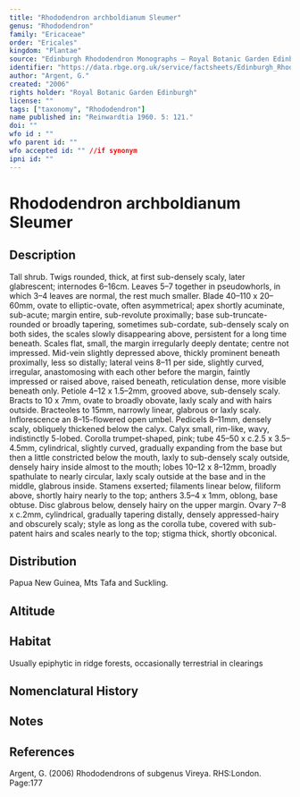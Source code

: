 ```yaml
---
title: "Rhododendron archboldianum Sleumer"
genus: "Rhododendron"
family: "Ericaceae"
order: "Ericales"
kingdom: "Plantae"
source: "Edinburgh Rhododendron Monographs – Royal Botanic Garden Edinburgh"
identifier: "https://data.rbge.org.uk/service/factsheets/Edinburgh_Rhododendron_Monographs.xhtml"
author: "Argent, G."
created: "2006"
rights holder: "Royal Botanic Garden Edinburgh"
license: ""
tags: ["taxonomy", "Rhododendron"]
name published in: "Reinwardtia 1960. 5: 121."
doi: ""
wfo id : ""
wfo parent id: ""
wfo accepted id: "" //if synonym                      
ipni id: ""
---
```


                       

# Rhododendron archboldianum Sleumer

## Description
Tall shrub. Twigs rounded, thick, at first sub-densely scaly, later glabrescent; internodes 6–16cm. Leaves 5–7 together in pseudowhorls, in which 3–4 leaves are normal, the rest much smaller. Blade 40–110 x 20–60mm, ovate to elliptic-ovate, often asymmetrical; apex shortly acuminate, sub-acute; margin entire, sub-revolute proximally; base sub-truncate-rounded or broadly tapering, sometimes sub-cordate, sub-densely scaly on both sides, the scales slowly disappearing above, persistent for a long time beneath. Scales flat, small, the margin irregularly deeply dentate; centre not impressed. Mid-vein slightly depressed above, thickly prominent beneath proximally, less so distally; lateral veins 8–11 per side, slightly curved, irregular, anastomosing with each other before the margin, faintly impressed or raised above, raised beneath, reticulation dense, more visible beneath only. Petiole 4–12 x 1.5–2mm, grooved above, sub-densely scaly. Bracts to 10 x 7mm, ovate to broadly obovate, laxly scaly and with hairs outside. Bracteoles to 15mm, narrowly linear, glabrous or laxly scaly. Inflorescence an 8–15-flowered open umbel. Pedicels 8–11mm, densely scaly, obliquely thickened below the calyx. Calyx small, rim-like, wavy, indistinctly 5-lobed. Corolla trumpet-shaped, pink; tube 45–50 x c.2.5 x 3.5–4.5mm, cylindrical, slightly curved, gradually expanding from the base but then a little constricted below the mouth, laxly to sub-densely scaly outside, densely hairy inside almost to the mouth; lobes 10–12 x 8–12mm, broadly spathulate to nearly circu­lar, laxly scaly outside at the base and in the middle, glabrous inside. Stamens exserted; filaments linear below, filiform above, shortly hairy nearly to the top; anthers 3.5–4 x 1mm, oblong, base obtuse. Disc glabrous below, densely hairy on the upper margin. Ovary 7–8 x c.2mm, cylindrical, gradually tapering distally, densely appressed-hairy and obscurely scaly; style as long as the corolla tube, covered with sub-patent hairs and scales nearly to the top; stigma thick, shortly obconical.

## Distribution
Papua New Guinea, Mts Tafa and Suckling.

## Altitude


## Habitat
Usually epiphytic in ridge forests, occasionally terrestrial in clearings

## Nomenclatural History

                       
## Notes


## References

Argent, G. (2006) Rhododendrons of subgenus Vireya. RHS:London. Page:177
